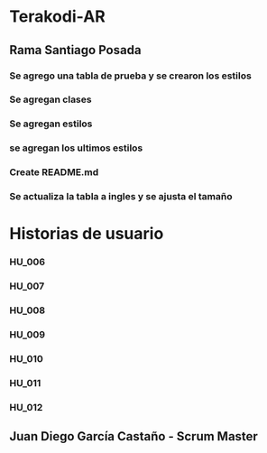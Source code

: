 # Terakodi-AR
## Rama Santiago Posada
### Se agrego una tabla de prueba y se crearon los estilos
### Se agregan clases
### Se agregan estilos
### se agregan los ultimos estilos
### Create README.md
### Se actualiza la tabla a ingles y se ajusta el tamaño

# Historias de usuario 

### HU_006
### HU_007
### HU_008
### HU_009
### HU_010
### HU_011
### HU_012


## Juan Diego García Castaño - Scrum Master
